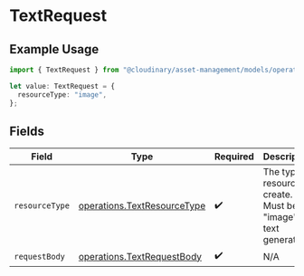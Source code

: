 # TextRequest

## Example Usage

```typescript
import { TextRequest } from "@cloudinary/asset-management/models/operations";

let value: TextRequest = {
  resourceType: "image",
};
```

## Fields

| Field                                                                      | Type                                                                       | Required                                                                   | Description                                                                |
| -------------------------------------------------------------------------- | -------------------------------------------------------------------------- | -------------------------------------------------------------------------- | -------------------------------------------------------------------------- |
| `resourceType`                                                             | [operations.TextResourceType](../../models/operations/textresourcetype.md) | :heavy_check_mark:                                                         | The type of resource to create. Must be "image" for text generation.       |
| `requestBody`                                                              | [operations.TextRequestBody](../../models/operations/textrequestbody.md)   | :heavy_check_mark:                                                         | N/A                                                                        |